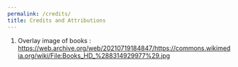 ```yaml
---
permalink: /credits/
title: Credits and Attributions
---
```



1. Overlay image of books : https://web.archive.org/web/20210719184847/https://commons.wikimedia.org/wiki/File:Books_HD_%288314929977%29.jpg
